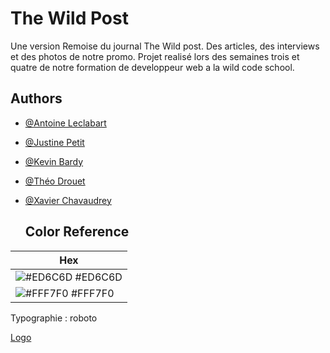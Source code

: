 # The Wild Post

Une version Remoise du journal The Wild post.
Des articles, des interviews et 
des photos de notre promo.
Projet realisé lors des semaines trois et quatre de notre formation de developpeur web a la wild code school.

## Authors

- [@Antoine Leclabart](https://github.com/AntoineLeclabart)
- [@Justine Petit](https://github.com/jp-justine)
- [@Kevin Bardy](https://github.com/kbardy)
- [@Théo Drouet](https://github.com/JagerTheo)
- [@Xavier Chavaudrey](https://github.com/Superzut44)
  

  ## Color Reference

 | Hex                                                                |
| ------------------------------------------------------------------ |
 ![#ED6C6D](https://via.placeholder.com/10/ED6C6D?text=+) #ED6C6D |
 ![#FFF7F0](https://via.placeholder.com/10/FFF7F0?text=+) #FFF7F0 |

 Typographie : roboto

 

[Logo](\Assets\The.png)


    